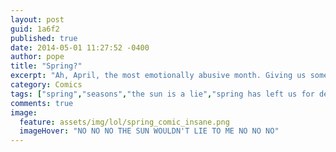 ```yaml
---
layout: post
guid: 1a6f2
published: true
date: 2014-05-01 11:27:52 -0400
author: pope
title: "Spring?"
excerpt: "Ah, April, the most emotionally abusive month. Giving us some-- wait. Didn't we do this already? I feel some distant memory of a hope long ago that winter had finally ended. How long have we been stuck here? I don't think I want summer, it will just be too warm. Yes, everything is perfect and frozen now forever..."
category: Comics
tags: ["spring","seasons","the sun is a lie","spring has left us for dead","NEVER WARM","HELP US"]
comments: true 
image:
  feature: assets/img/lol/spring_comic_insane.png
  imageHover: "NO NO NO THE SUN WOULDN'T LIE TO ME NO NO NO"
---
```


